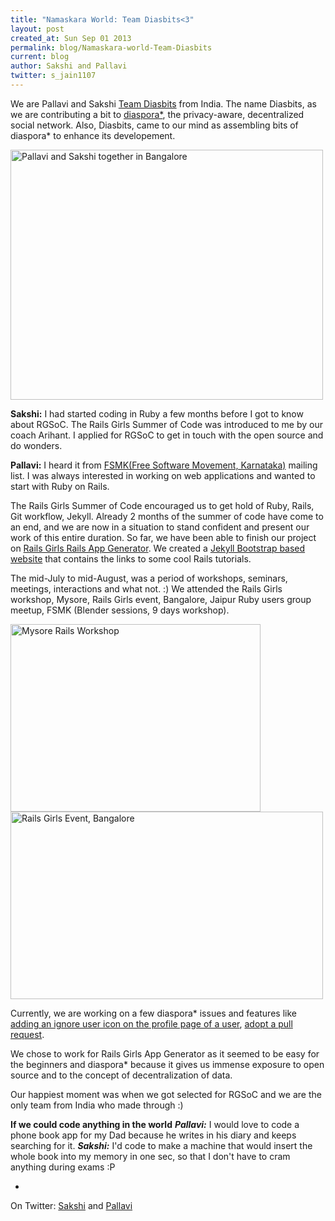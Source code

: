 ```yaml
---
title: "Namaskara World: Team Diasbits<3"
layout: post
created_at: Sun Sep 01 2013
permalink: blog/Namaskara-world-Team-Diasbits
current: blog
author: Sakshi and Pallavi
twitter: s_jain1107
---
```


We are Pallavi and Sakshi [Team Diasbits](http://defendingdiaspora.wordpress.com/) from India. The name Diasbits, as we are contributing a bit to [diaspora\*](https://github.com/diaspora/diaspora), the privacy-aware, decentralized social network. Also, Diasbits, came to our mind as assembling bits of diaspora* to enhance its developement.

<img src="https://f.cloud.github.com/assets/4617609/1040803/1b694b66-0fc1-11e3-941f-cca6b365c978.jpg" alt="Pallavi and Sakshi together in Bangalore" width="500" height="400">

**Sakshi:** I had started coding in Ruby a few months before I got to know about RGSoC. The Rails Girls Summer of Code was introduced to me by our coach Arihant. I applied for RGSoC to get in touch with the open source and do wonders.

**Pallavi:** I heard it from [FSMK(Free Software Movement, Karnataka)](http://www.fsmk.org/) mailing list. I was always interested in working on web applications and wanted to start with Ruby on Rails.

The Rails Girls Summer of Code encouraged us to get hold of Ruby, Rails, Git workflow, Jekyll.
Already 2 months of the summer of code have come to an end, and we are now in a situation to stand confident and present our work of this entire duration.
So far, we have been able to finish our project on [Rails Girls Rails App Generator](https://gist.github.com/svenfuchs/c80ddfe0f117b7de3328). We created a [Jekyll Bootstrap based website](http://railsgirls-generator-app.github.io/railsgirls-app/) that contains the links to some cool Rails tutorials.

The mid-July to mid-August, was a period of workshops, seminars, meetings, interactions and what not. :) We attended the Rails Girls workshop, Mysore, Rails Girls event, Bangalore, Jaipur Ruby users group meetup, FSMK (Blender sessions, 9 days workshop).

<img src="https://f.cloud.github.com/assets/4617609/1040819/7a923774-0fc1-11e3-8f32-464cabe8cc23.jpg" alt="Mysore Rails Workshop" width="400" height="300">

<img src="https://f.cloud.github.com/assets/4617609/1040824/a3fb0604-0fc1-11e3-8ea7-d0d226946b94.png" alt="Rails Girls Event, Bangalore" width="500" height="300">



Currently, we are working on a few diaspora* issues and features like
[adding an ignore user icon on the profile page of a user](https://github.com/diaspora/diaspora/pull/4417#issuecomment-23010511), 
[adopt a pull request](https://github.com/diaspora/diaspora/issues/4340).

We chose to work for Rails Girls App Generator as it seemed to be easy for the beginners and diaspora* because it gives us immense exposure to open source and to the concept of decentralization of data.  

Our happiest moment was when we got selected for RGSoC and we are the only team from India who made through :)

**If we could code anything in the world** 
***Pallavi:*** I would love to code a phone book app for my Dad because he writes in his diary and keeps searching for it. 
 ***Sakshi:*** I'd code to make a machine that would insert the whole book into my memory in one sec, so that I don't have to cram anything during exams :P

 -
 On Twitter: [Sakshi](http://twitter.com/s_jain1107) and [Pallavi](http://pallavi_shastry)


